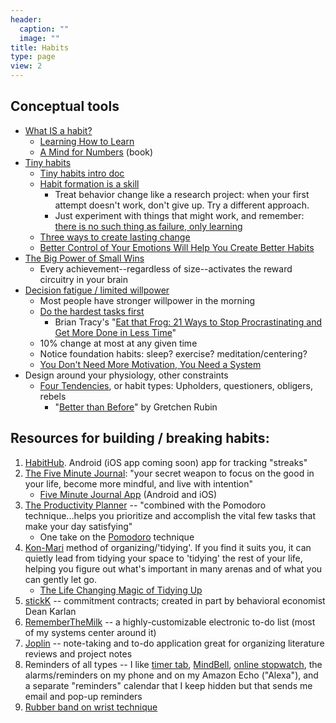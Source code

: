 ```yaml
---
header:
  caption: ""
  image: ""
title: Habits
type: page
view: 2
---
```


<H2>Conceptual tools</H2>
<ul>
 	<li><a href="https://www.coursera.org/lecture/learning-how-to-learn/zombies-everywhere-p7wRU">What IS a habit?</a>
<ul>
 	<li><a href="https://www.coursera.org/learn/learning-how-to-learn">Learning How to Learn</a></li>
 	<li><a href="https://barbaraoakley.com/books/a-mind-for-numbers/">A Mind for Numbers</a> (book)</li>
</ul>
</li>
 	<li><a href="https://www.tinyhabits.com/">Tiny habits</a>
<ul>
 	<li><a href="https://docs.google.com/document/d/1syo7Eyhx4Hek-U51lrEFIEcDtonnB6-vZ-3n0FsnPjU/edit">Tiny habits intro doc</a></li>
 	<li><a href="https://vimeo.com/230287351/21a8bb6b1c">Habit formation is a skill</a>
<ul>
 	<li>Treat behavior change like a research project: when your first attempt doesn't work, don't give up. Try a different approach.</li>
 	<li>Just experiment with things that might work, and remember: <a href="https://emilymcdowell.com/collections/prints/products/on-failure-art-print">there is no such thing as failure, only learning</a></li>
</ul>
</li>
 	<li><a href="https://vimeo.com/230535062/2c711c95f0">Three ways to create lasting change</a></li>
 	<li><a href="https://time.com/5756833/better-control-emotions-better-habits/">Better Control of Your Emotions Will Help You Create Better Habits</a></li>
</ul>
</li>
 	<li><a href="https://medium.com/swlh/the-big-power-of-small-wins-c7709c9e10af">The Big Power of Small Wins</a>
<ul>
 	<li>Every achievement--regardless of size--activates the reward circuitry in your brain</li>
</ul>
</li>
 	<li><a href="https://jamesclear.com/willpower-decision-fatigue">Decision fatigue / limited willpower</a>
<ul>
 	<li>Most people have stronger willpower in the morning</li>
 	<li><a href="https://www.briantracy.com/blog/time-management/the-truth-about-frogs/">Do the hardest tasks first</a>
<ul>
 	<li>Brian Tracy's "<a href="https://www.briantracy.com/catalog/eat-that-frog-3rd-edition">Eat that Frog: 21 Ways to Stop Procrastinating and Get More Done in Less Time</a>"</li>
</ul>
</li>
 	<li>10% change at most at any given time</li>
 	<li>Notice foundation habits: sleep? exercise? meditation/centering?</li>
 	<li><a href="https://forge.medium.com/you-dont-need-more-motivation-you-need-a-system-84f4bf12c4bb">You Don't Need More Motivation, You Need a System</a></li>
</ul>
</li>
 	<li>Design around your physiology, other constraints
<ul>
 	<li><a href="https://gretchenrubin.com/books/the-four-tendencies/intro/">Four Tendencies</a>, or habit types: Upholders, questioners, obligers, rebels
<ul>
 	<li>"<a href="https://gretchenrubin.com/books/better-than-before/about-the-book/">Better than Before</a>" by Gretchen Rubin</li>
</ul>
</li>
</ul>
</li>
</ul>
<H2>Resources for building / breaking habits:</H2>
<ol>
 	<li><a href="https://www.thehabithub.com/">HabitHub</a>. Android (iOS app coming soon) app for tracking "streaks"</li>
 	<li><a href="https://www.intelligentchange.com/products/the-five-minute-journal">The Five Minute Journal</a>: "your secret weapon to focus on the good in your life, become more mindful, and live with intention"
<ul>
 	<li><a href="https://www.intelligentchange.com/pages/five-minute-journal-app">Five Minute Journal App</a> (Android and iOS)</li>
</ul>
</li>
 	<li><a href="https://www.intelligentchange.com/products/the-productivity-planner">The Productivity Planner</a> -- "combined with the Pomodoro technique...helps you prioritize and accomplish the vital few tasks that make your day satisfying"
<ul>
 	<li>One take on the <a href="https://www.themuse.com/advice/take-it-from-someone-who-hates-productivity-hacksthe-pomodoro-technique-actually-works?_ke=eyJrbF9lbWFpbCI6ICJrYnV6YXJkQGdtYWlsLmNvbSIsICJrbF9jb21wYW55X2lkIjogIm5GRWUzUiJ9">Pomodoro</a> technique</li>
</ul>
</li>
 	<li><a href="https://shop.konmari.com/pages/about">Kon-Mari</a> method of organizing/'tidying'. If you find it suits you, it can quietly lead from tidying your space to 'tidying' the rest of your life, helping you figure out what's important in many arenas and of what you can gently let go.
<ul>
 	<li><a href="https://shop.konmari.com/collections/books/products/the-life-changing-magic-of-tidying-up-1">The Life Changing Magic of Tidying Up</a></li>
</ul>
</li>
 	<li><a href="https://www.stickk.com/">stickK</a> -- commitment contracts; created in part by behavioral economist Dean Karlan</li>
 	<li><a href="https://www.rememberthemilk.com/">RememberTheMilk</a> -- a highly-customizable electronic to-do list (most of my systems center around it)</li>
 	<li><a href="https://joplinapp.org/">Joplin</a> -- note-taking and to-do application great for organizing literature reviews and project notes</li>
 	<li>Reminders of all types -- I like <a href="http://www.timer-tab.com/">timer tab</a>, <a href="https://play.google.com/store/apps/details?id=com.googlecode.mindbell">MindBell</a>, <a href="https://www.online-stopwatch.com/countdown/">online stopwatch</a>, the alarms/reminders on my phone and on my Amazon Echo ("Alexa"), and a separate "reminders" calendar that I keep hidden but that sends me email and pop-up reminders</li>
 	<li><a href="https://www.psychologytoday.com/us/blog/the-dance-connection/201010/unwanted-thoughts-snap-the-rubber-band">Rubber band on wrist technique</a></li>
</ol>